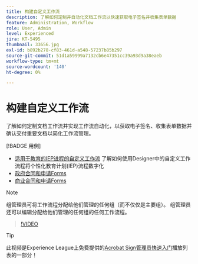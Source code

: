 ```yaml
---
title: 构建自定义工作流
description: 了解如何定制并自动化文档工作流以快速获取电子签名并收集表单数据
feature: Administration, Workflow
role: User, Admin
level: Experienced
jira: KT-5495
thumbnail: 33656.jpg
exl-id: b892b278-cf83-461d-a548-57237b85b297
source-git-commit: 51d1a59999a7132cb6e47351cc39a93d9a38eaeb
workflow-type: tm+mt
source-wordcount: '140'
ht-degree: 0%

---
```


# 构建自定义工作流

了解如何定制文档工作流并实现工作流自动化，以获取电子签名、收集表单数据并确认交付重要文档以简化工作流管理。

[!BADGE 用例]

* [适用于教育的IEP进程的自定义工作流](https://experienceleague.adobe.com/docs/document-cloud-learn/sign-learning-hub/expand/recipes/edu/usecase-edu-iep.html?lang=zh-Hans)
了解如何使用Designer中的自定义工作流程将个性化教育计划(IEP)流程数字化
* [政府合同和申请Forms](https://experienceleague.adobe.com/docs/document-cloud-learn/sign-learning-hub/expand/recipes/gov/usecasegovcontracts.html?lang=zh-Hans)
* [商业合同和申请Forms](https://experienceleague.adobe.com/docs/document-cloud-learn/sign-learning-hub/expand/recipes/com/usecasecomcontracts.html?lang=zh-Hans)

>[!NOTE]
>
>组管理员可将工作流程分配给他们管理的任何组（而不仅仅是主要组）。 组管理员还可以编辑分配给他们管理的任何组的任何工作流程。

>[!VIDEO](https://video.tv.adobe.com/v/3412782?quality=12&learn=on&hidetitle=true&captions=chi_hans)

>[!TIP]
>
>此视频是Experience League上免费提供的[Acrobat Sign管理员快速入门](https://experienceleague.adobe.com/zh-hans/playlists/acrobat-sign-get-started-administrators)播放列表的一部分！
